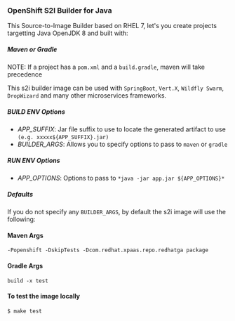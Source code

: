 ### OpenShift S2I Builder for Java

This Source-to-Image Builder based on RHEL 7, let's you create projects targetting Java OpenJDK 8 and built with:

##### Maven or Gradle

NOTE: If a project has a `pom.xml` and a `build.gradle`, maven will take precedence

This s2i builder image can be used with `SpringBoot`, `Vert.X`, `Wildfly Swarm`, `DropWizard` and many other microservices frameworks. 


##### BUILD ENV Options
* *APP_SUFFIX*: Jar file suffix to use to locate the generated artifact to use `(e.g. xxxxx${APP_SUFFIX}.jar)`
* *BUILDER_ARGS*: Allows you to specify options to pass to `maven` or `gradle`


##### RUN ENV Options
* *APP_OPTIONS*: Options to pass to `*java -jar app.jar ${APP_OPTIONS}*`


##### Defaults
If you do not specify any `BUILDER_ARGS`, by default the s2i image will use the following:

#### Maven Args
`-Popenshift -DskipTests -Dcom.redhat.xpaas.repo.redhatga package`

#### Gradle Args
`build -x test`

#### To test the image locally
`$ make test`
